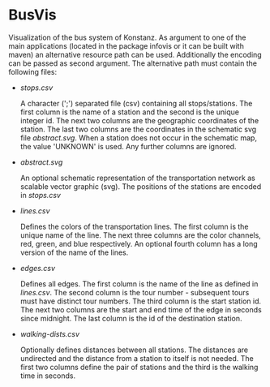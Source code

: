 BusVis
======

Visualization of the bus system of Konstanz.
As argument to one of the main applications (located in the package infovis or it can be built with maven)
an alternative resource path can be used. Additionally the encoding can be
passed as second argument. The alternative path must contain the following files:

-   *stops.csv*

    A character (';') separated file (csv) containing all stops/stations.
    The first column is the name of a station and the second is the unique
    integer id. The next two columns are the geographic coordinates of the
    station. The last two columns are the coordinates in the schematic svg file
    *abstract.svg*. When a station does not occur in the schematic map, the
    value 'UNKNOWN' is used. Any further columns are ignored.

-   *abstract.svg*

    An optional schematic representation of the transportation network as scalable
    vector graphic (svg). The positions of the stations are encoded in *stops.csv*

-   *lines.csv*

    Defines the colors of the transportation lines. The first column is the
    unique name of the line. The next three columns are the color channels,
    red, green, and blue respectively. An optional fourth column has a long
    version of the name of the lines.

-   *edges.csv*

    Defines all edges. The first column is the name of the line as defined in
    *lines.csv*. The second column is the tour number - subsequent tours must have
    distinct tour numbers. The third column is the start station id. The next
    two columns are the start and end time of the edge in seconds since midnight.
    The last column is the id of the destination station.

-   *walking-dists.csv*

    Optionally defines distances between all stations. The distances are undirected and the
    distance from a station to itself is not needed. The first two columns define
    the pair of stations and the third is the walking time in seconds. 
